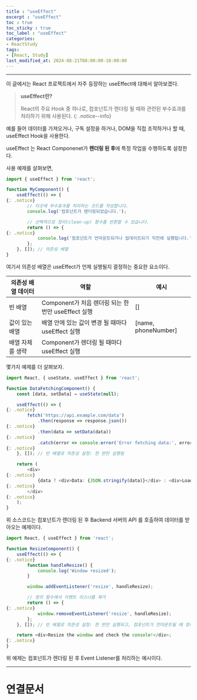 ```yaml
---
title : "useEffect"
excerpt : "useEffect"
toc : true
toc_sticky : true
toc_label : "useEffect"
categories:
- ReactStudy
tags:
- [React, Study]
last_modified_at: 2024-08-21T08:00:00-10:00:00
---
```

  
---
  
 이 글에서는 React 프로젝트에서 자주 등장하는 useEffect에 대해서 알아보겠다.

> **useEffect란?**  
>
> React의 주요 Hook 중 하나로, 컴포넌트가 렌더링 될 때와 관련된 부수효과를 처리하기 위해 사용된다. 
{: .notice--info}  

 예를 들어 데이터를 가져오거나, 구독 설정을 하거나, DOM을 직접 조작하거나 할 때, useEffect Hook을 사용한다.

 useEffect 는 React Componenet가 **렌더링 된 후**에 특정 작업을 수행하도록 설정한다. 

 사용 예제를 살펴보면,
  
```javascript
import { useEffect } from 'react';

function MyComponent() {
    useEffect(() => { 
{: .notice}  
        // 이곳에 부수효과를 처리하는 코드를 작성합니다.
        console.log('컴포넌트가 렌더링되었습니다.');

        // 선택적으로 정리(clean-up) 함수를 반환할 수 있습니다.
        return () => { 
{: .notice}  
            console.log('컴포넌트가 언마운트되거나 업데이트되기 직전에 실행됩니다.');
        };
    }, []); // 의존성 배열
}
```

 여기서 의존성 배열은 useEffect가 언제 실행될지 결정하는 중요한 요소이다. 
  
| 의존성 배열 데이터 | 역할                                    | 예시                  |
| ---------- | ------------------------------------- | ------------------- |
| 빈 배열       | Component가 처음 렌더링 되는 한번만 useEffect 실행 | []                  |
| 값이 있는 배열   | 배열 안에 있는 값이 변경 될 때마다 useEffect 실행     | [name, phoneNumber] |
| 배열 자체를 생략  | Component가 렌더링 될 때마다 useEffect 실행     |                     |

 몇가지 예제를 더 살펴보자.
  
```javascript
import React, { useState, useEffect } from 'react';

function DataFetchingComponent() {
    const [data, setData] = useState(null);

    useEffect(() => { 
{: .notice}  
        fetch('https://api.example.com/data')
            .then(response => response.json()) 
{: .notice}  
            .then(data => setData(data)) 
{: .notice}  
            .catch(error => console.error('Error fetching data:', error)); 
{: .notice}  
    }, []); // 빈 배열로 의존성 설정: 한 번만 실행됨

    return (
        <div> 
{: .notice}  
            {data ? <div>Data: {JSON.stringify(data)}</div> : <div>Loading...</div>} 
{: .notice}  
        </div> 
{: .notice}  
    );
}
```

 위 소스코드는 컴포넌트가 렌더링 된 후 Backend 서버의 API 를 호출하여 데이터를 받아오는 예제이다.
  
```javascript
import React, { useEffect } from 'react';

function ResizeComponent() {
    useEffect(() => { 
{: .notice}  
        function handleResize() {
            console.log('Window resized');
        }

        window.addEventListener('resize', handleResize);

        // 정리 함수에서 이벤트 리스너를 제거
        return () => { 
{: .notice}  
            window.removeEventListener('resize', handleResize);
        };
    }, []); // 빈 배열로 의존성 설정: 한 번만 실행되고, 컴포넌트가 언마운트될 때 정리됨

    return <div>Resize the window and check the console!</div>; 
{: .notice}  
}
```

 위 예제는 컴포넌트가 렌더링 된 후 Event Listener를 처리하는 예시이다.
  
---
  
# 연결문서
